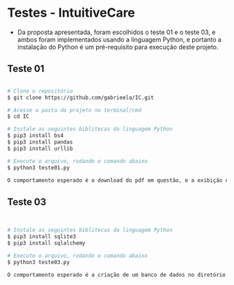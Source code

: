# Testes - IntuitiveCare

- Da proposta apresentada, foram escolhidos o teste 01 e o teste 03, e ambos foram implementados usando a linguagem Python, e portanto a instalação do Python é um pré-requisito para execução deste projeto.

## Teste 01

```bash

# Clone o repositório
$ git clone https://github.com/gabrieela/IC.git

# Acesse a pasta do projeto no terminal/cmd
$ cd IC

# Instale as seguintes biblitecas da linguagem Python
$ pip3 install bs4
$ pip3 install pandas
$ pip3 install urllib

# Execute o arquivo, rodando o comando abaixo
$ python3 teste01.py

O comportamento esperado é o download do pdf em questão, e a exibição de uma mensagem informando sucesso no donwload.

```

## Teste 03

```bash


# Instale as seguintes biblitecas da linguagem Python
$ pip3 install sqlite3
$ pip3 install sqlalchemy

# Execute o arquivo, rodando o comando abaixo
$ python3 teste03.py

O comportamento esperado é a criação de um banco de dados no diretório local, inserção dos dados contidos nos arquivos csv, a execução de uma query de consulta relativa ao último trimestre cadastrado e outra relativa ao último ano cadastrado, por último devem ser exibidos os resultados correspondentes a essas seleções.

```